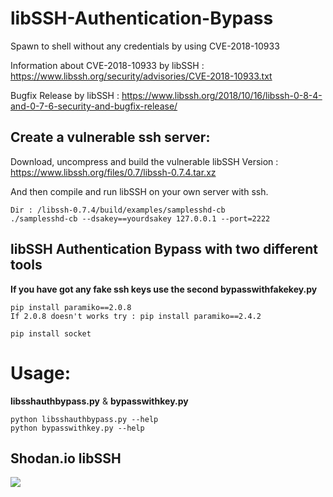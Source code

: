 # libSSH-Authentication-Bypass
Spawn to shell without any credentials by using CVE-2018-10933

Information about CVE-2018-10933 by libSSH : https://www.libssh.org/security/advisories/CVE-2018-10933.txt

Bugfix Release by libSSH : https://www.libssh.org/2018/10/16/libssh-0-8-4-and-0-7-6-security-and-bugfix-release/

## Create a vulnerable ssh server:

Download, uncompress and build the vulnerable libSSH Version : https://www.libssh.org/files/0.7/libssh-0.7.4.tar.xz

And then compile and run libSSH on your own server with ssh.

```
Dir : /libssh-0.7.4/build/examples/samplesshd-cb
./samplesshd-cb --dsakey==yourdsakey 127.0.0.1 --port=2222
```


## libSSH Authentication Bypass with two different tools
**If you have got any fake ssh keys use the second bypasswithfakekey.py**
```
pip install paramiko==2.0.8
If 2.0.8 doesn't works try : pip install paramiko==2.4.2

pip install socket

```
# Usage: 
**libsshauthbypass.py** & **bypasswithkey.py**
```
python libsshauthbypass.py --help
python bypasswithkey.py --help
```



## Shodan.io libSSH

![](https://i.imgur.com/SWEfcGR.png)
